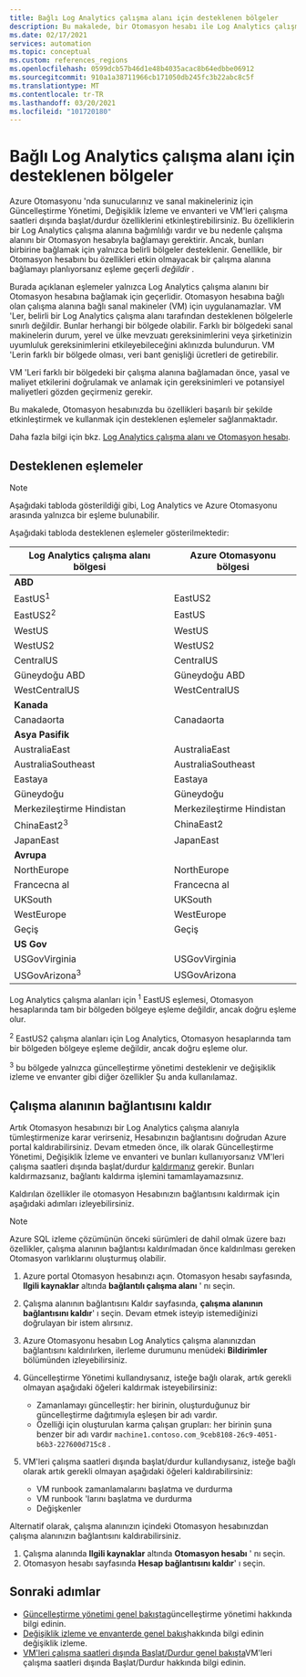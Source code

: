 ```yaml
---
title: Bağlı Log Analytics çalışma alanı için desteklenen bölgeler
description: Bu makalede, bir Otomasyon hesabı ile Log Analytics çalışma alanı arasındaki desteklenen bölge eşlemeleri, Azure Otomasyonu 'nun belirli özellikleriyle ilişkili olarak açıklanmaktadır.
ms.date: 02/17/2021
services: automation
ms.topic: conceptual
ms.custom: references_regions
ms.openlocfilehash: 0599dcb57b46d1e48b4035acac8b64edbbe06912
ms.sourcegitcommit: 910a1a38711966cb171050db245fc3b22abc8c5f
ms.translationtype: MT
ms.contentlocale: tr-TR
ms.lasthandoff: 03/20/2021
ms.locfileid: "101720180"
---
```

# <a name="supported-regions-for-linked-log-analytics-workspace"></a>Bağlı Log Analytics çalışma alanı için desteklenen bölgeler

Azure Otomasyonu 'nda sunucularınız ve sanal makineleriniz için Güncelleştirme Yönetimi, Değişiklik İzleme ve envanteri ve VM'leri çalışma saatleri dışında başlat/durdur özelliklerini etkinleştirebilirsiniz. Bu özelliklerin bir Log Analytics çalışma alanına bağımlılığı vardır ve bu nedenle çalışma alanını bir Otomasyon hesabıyla bağlamayı gerektirir. Ancak, bunları birbirine bağlamak için yalnızca belirli bölgeler desteklenir. Genellikle, bir Otomasyon hesabını bu özellikleri etkin olmayacak bir çalışma alanına bağlamayı planlıyorsanız eşleme geçerli *değildir* .

Burada açıklanan eşlemeler yalnızca Log Analytics çalışma alanını bir Otomasyon hesabına bağlamak için geçerlidir. Otomasyon hesabına bağlı olan çalışma alanına bağlı sanal makineler (VM) için uygulanamazlar. VM 'Ler, belirli bir Log Analytics çalışma alanı tarafından desteklenen bölgelerle sınırlı değildir. Bunlar herhangi bir bölgede olabilir. Farklı bir bölgedeki sanal makinelerin durum, yerel ve ülke mevzuatı gereksinimlerini veya şirketinizin uyumluluk gereksinimlerini etkileyebileceğini aklınızda bulundurun. VM 'Lerin farklı bir bölgede olması, veri bant genişliği ücretleri de getirebilir.

VM 'Leri farklı bir bölgedeki bir çalışma alanına bağlamadan önce, yasal ve maliyet etkilerini doğrulamak ve anlamak için gereksinimleri ve potansiyel maliyetleri gözden geçirmeniz gerekir.

Bu makalede, Otomasyon hesabınızda bu özellikleri başarılı bir şekilde etkinleştirmek ve kullanmak için desteklenen eşlemeler sağlanmaktadır.

Daha fazla bilgi için bkz. [Log Analytics çalışma alanı ve Otomasyon hesabı](../../azure-monitor/insights/solutions.md#log-analytics-workspace-and-automation-account).

## <a name="supported-mappings"></a>Desteklenen eşlemeler

> [!NOTE]
> Aşağıdaki tabloda gösterildiği gibi, Log Analytics ve Azure Otomasyonu arasında yalnızca bir eşleme bulunabilir.

Aşağıdaki tabloda desteklenen eşlemeler gösterilmektedir:

|**Log Analytics çalışma alanı bölgesi**|**Azure Otomasyonu bölgesi**|
|---|---|
|**ABD**||
|EastUS<sup>1</sup>|EastUS2|
|EastUS2<sup>2</sup>|EastUS|
|WestUS|WestUS|
|WestUS2|WestUS2|
|CentralUS|CentralUS|
|Güneydoğu ABD|Güneydoğu ABD|
|WestCentralUS|WestCentralUS|
|**Kanada**||
|Canadaorta|Canadaorta|
|**Asya Pasifik**||
|AustraliaEast|AustraliaEast|
|AustraliaSoutheast|AustraliaSoutheast|
|Eastaya|Eastaya|
|Güneydoğu|Güneydoğu|
|Merkezileştirme Hindistan|Merkezileştirme Hindistan|
|ChinaEast2<sup>3</sup>|ChinaEast2|
|JapanEast|JapanEast|
|**Avrupa**||
|NorthEurope|NorthEurope|
|Francecna al|Francecna al|
|UKSouth|UKSouth|
|WestEurope|WestEurope|
|Geçiş|Geçiş|
|**US Gov**||
|USGovVirginia|USGovVirginia|
|USGovArizona<sup>3</sup>|USGovArizona|



Log Analytics çalışma alanları için <sup>1</sup> EastUS eşlemesi, Otomasyon hesaplarında tam bir bölgeden bölgeye eşleme değildir, ancak doğru eşleme olur.

<sup>2</sup> EastUS2 çalışma alanları için Log Analytics, Otomasyon hesaplarında tam bir bölgeden bölgeye eşleme değildir, ancak doğru eşleme olur.

<sup>3</sup> bu bölgede yalnızca güncelleştirme yönetimi desteklenir ve değişiklik izleme ve envanter gibi diğer özellikler Şu anda kullanılamaz.

## <a name="unlink-a-workspace"></a>Çalışma alanının bağlantısını kaldır

Artık Otomasyon hesabınızı bir Log Analytics çalışma alanıyla tümleştirmenize karar verirseniz, Hesabınızın bağlantısını doğrudan Azure portal kaldırabilirsiniz. Devam etmeden önce, ilk olarak Güncelleştirme Yönetimi, Değişiklik İzleme ve envanteri ve bunları kullanıyorsanız VM'leri çalışma saatleri dışında başlat/durdur [kaldırmanız](move-account.md#remove-features) gerekir. Bunları kaldırmazsanız, bağlantı kaldırma işlemini tamamlayamazsınız.

Kaldırılan özellikler ile otomasyon Hesabınızın bağlantısını kaldırmak için aşağıdaki adımları izleyebilirsiniz.

> [!NOTE]
> Azure SQL izleme çözümünün önceki sürümleri de dahil olmak üzere bazı özellikler, çalışma alanının bağlantısı kaldırılmadan önce kaldırılması gereken Otomasyon varlıklarını oluşturmuş olabilir.

1. Azure portal Otomasyon hesabınızı açın. Otomasyon hesabı sayfasında, **Ilgili kaynaklar** altında **bağlantılı çalışma alanı** ' nı seçin.

2. Çalışma alanının bağlantısını Kaldır sayfasında, **çalışma alanının bağlantısını kaldır**' ı seçin. Devam etmek isteyip istemediğinizi doğrulayan bir istem alırsınız.

3. Azure Otomasyonu hesabın Log Analytics çalışma alanınızdan bağlantısını kaldırılırken, ilerleme durumunu menüdeki **Bildirimler** bölümünden izleyebilirsiniz.

4. Güncelleştirme Yönetimi kullandıysanız, isteğe bağlı olarak, artık gerekli olmayan aşağıdaki öğeleri kaldırmak isteyebilirsiniz:

    * Zamanlamayı güncelleştir: her birinin, oluşturduğunuz bir güncelleştirme dağıtımıyla eşleşen bir adı vardır.
    * Özelliği için oluşturulan karma çalışan grupları: her birinin şuna benzer bir adı vardır  `machine1.contoso.com_9ceb8108-26c9-4051-b6b3-227600d715c8` .

5. VM'leri çalışma saatleri dışında başlat/durdur kullandıysanız, isteğe bağlı olarak artık gerekli olmayan aşağıdaki öğeleri kaldırabilirsiniz:

    * VM runbook zamanlamalarını başlatma ve durdurma
    * VM runbook 'larını başlatma ve durdurma
    * Değişkenler

Alternatif olarak, çalışma alanınızın içindeki Otomasyon hesabınızdan çalışma alanınızın bağlantısını kaldırabilirsiniz.

1. Çalışma alanında **Ilgili kaynaklar** altında **Otomasyon hesabı** ' nı seçin.
2. Otomasyon hesabı sayfasında **Hesap bağlantısını kaldır**' ı seçin.

## <a name="next-steps"></a>Sonraki adımlar

* [Güncelleştirme yönetimi genel bakışta](../update-management/overview.md)güncelleştirme yönetimi hakkında bilgi edinin.
* [Değişiklik izleme ve envanterde genel bakış](../change-tracking/overview.md)hakkında bilgi edinin değişiklik izleme.
* [VM'leri çalışma saatleri dışında Başlat/Durdur genel bakışta](../automation-solution-vm-management.md)VM'leri çalışma saatleri dışında Başlat/Durdur hakkında bilgi edinin.